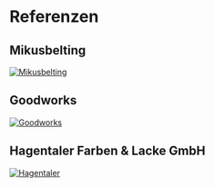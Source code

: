 # Referenzen

## Mikusbelting
[![Mikusbelting](/mikusbelting.png)](/referenzen/mikusbelting.html)

## Goodworks
[![Goodworks](/goodworks.png)](/referenzen/goodworks.html)

## Hagentaler Farben & Lacke GmbH

[![Hagentaler](/ht.png)](/referenzen/ht.html)